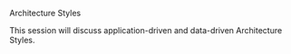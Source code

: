 Architecture Styles

This session will discuss application-driven and data-driven Architecture Styles.